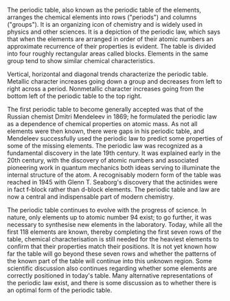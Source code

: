 ﻿The periodic table, also known as the periodic table of the elements, arranges the chemical elements into rows ("periods") and columns ("groups"). It is an organizing icon of chemistry and is widely used in physics and other sciences. It is a depiction of the periodic law, which says that when the elements are arranged in order of their atomic numbers an approximate recurrence of their properties is evident. The table is divided into four roughly rectangular areas called blocks. Elements in the same group tend to show similar chemical characteristics.

Vertical, horizontal and diagonal trends characterize the periodic table. Metallic character increases going down a group and decreases from left to right across a period. Nonmetallic character increases going from the bottom left of the periodic table to the top right.

The first periodic table to become generally accepted was that of the Russian chemist Dmitri Mendeleev in 1869; he formulated the periodic law as a dependence of chemical properties on atomic mass. As not all elements were then known, there were gaps in his periodic table, and Mendeleev successfully used the periodic law to predict some properties of some of the missing elements. The periodic law was recognized as a fundamental discovery in the late 19th century. It was explained early in the 20th century, with the discovery of atomic numbers and associated pioneering work in quantum mechanics both ideas serving to illuminate the internal structure of the atom. A recognisably modern form of the table was reached in 1945 with Glenn T. Seaborg's discovery that the actinides were in fact f-block rather than d-block elements. The periodic table and law are now a central and indispensable part of modern chemistry.

The periodic table continues to evolve with the progress of science. In nature, only elements up to atomic number 94 exist; to go further, it was necessary to synthesise new elements in the laboratory. Today, while all the first 118 elements are known, thereby completing the first seven rows of the table, chemical characterisation is still needed for the heaviest elements to confirm that their properties match their positions. It is not yet known how far the table will go beyond these seven rows and whether the patterns of the known part of the table will continue into this unknown region. Some scientific discussion also continues regarding whether some elements are correctly positioned in today's table. Many alternative representations of the periodic law exist, and there is some discussion as to whether there is an optimal form of the periodic table.
